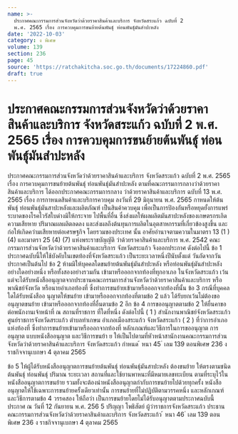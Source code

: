 ```yaml
---
name: >-
  ประกาศคณะกรรมการส่วนจังหวัดว่าด้วยราคาสินค้าและบริการ จังหวัดสระแก้ว ฉบับที่ 2
  พ.ศ. 2565 เรื่อง การควบคุมการขนย้ายต้นพันธุ์ ท่อนพันธุ์มันสำปะหลัง
date: '2022-10-03'
category: ง พิเศษ
volume: 139
section: 236
page: 45
source: 'https://ratchakitcha.soc.go.th/documents/17224860.pdf'
draft: true
---
```


# ประกาศคณะกรรมการส่วนจังหวัดว่าด้วยราคาสินค้าและบริการ จังหวัดสระแก้ว ฉบับที่ 2 พ.ศ. 2565 เรื่อง การควบคุมการขนย้ายต้นพันธุ์ ท่อนพันธุ์มันสำปะหลัง

ประกาศคณะกรรมการส่วนจังหวัดว่าด้วยราคาสินค้าและบริการ จังหวัดสระแก้ว ฉบับที่ 2 พ.ศ. 2565 เรื่อง การควบคุมการขนย้ายต้นพันธุ์ ท่อนพันธุ์มันสำปะหลัง ตามที่คณะกรรมการกลางว่าด้วยราคาสินค้าและบริการ ได้ออกประกาศคณะกรรมการกลาง ว่าด้วยราคาสินค้าและบริการ ฉบับที่ 13 พ.ศ. 2565 เรื่อง การกาหนดสินค้าและบริการควบคุม ลงวันที่ 29 มิถุนายน พ.ศ. 2565 กาหนดให้ต้นพันธุ์ ท่อนพันธุ์มันสาปะหลังและผลิตภัณฑ์ เป็นสินค้าควบคุม เพื่อเป็นการป้องกันหรือหยุดยั้งการแพร่ระบาดของโรคไวรัสใบด่างมิให้กระจาย ไปพื้นที่อื่น ซึ่งส่งผลให้ผลผลิตมันสาปะหลังของเกษตรกรเกิดความเสียหาย ปริมาณผลผลิตลดลง และส่งผลถึงต้นทุนการผลิตในอุตสาหกรรมที่เกี่ยวข้องสูงขึ้น และก่อให้เกิดควำมเสียหายต่อเศรษฐกิจ โดยรวมของประเทศ นั้น อาศัยอำนาจตามความในมาตรา 13 (1 ) (4) และมาตรา 25 (4) (7) แห่งพระราชบัญญัติ ว่าด้วยราคาสินค้าและบริการ พ.ศ. 2542 คณะกรรมการส่วนจังหวัดว่าด้วยราคาสินค้าและบริการ จังหวัดสระแก้ว จึงออกประกาศ ดังต่อไปนี้ ข้อ 1 ประกาศฉบับนี้ให้ใช้บังคับในเขตท้องที่จังหวัดสระแก้ว เป็นระยะเวลาหนึ่งปีนับตั้งแต่ วันถัดจากวันประกาศเป็นต้นไป ข้อ 2 ห้ามมิให้บุคคลใดขนย้ายต้นพันธุ์มันสำปะหลัง หรือท่อนพันธุ์มันสำปะหลัง อย่างใดอย่างหนึ่ง หรือทั้งสองอย่างรวมกัน เข้ามาหรือออกจากท้องที่ทุกอาเภอ ในจังหวัดสระแก้ว เว้นแต่จะได้รับหนังสืออนุญาตจากประธานคณะกรรมการส่วนจังหวัดว่าด้วยราคาสินค้าและบริการ หรือพาณิชย์จังหวัด หรือนายอำเภอท้องที่ ซึ่งทำการขนย้ายเข้ามาหรือออกจากท้องที่นั้น ข้อ 3 กรณีที่บุคคลใดได้รับหนังสืออ นุญาตให้ขนย้าย เข้ามาหรือออกจากท้องที่ตามข้อ 2 แล้ว ได้รับยกเว้นไม่ต้องขออนุญาตขนย้าย เข้ามาหรือออกจากท้องที่อื่นตามข้อ 2 อีก ข้อ 4 การขออนุญาตตามข้อ 2 ให้ยื่นคาขอต่อพนักงานเจ้าหน้าที่ ณ สถานที่ราชการ ที่ใดที่หนึ่ง ดังต่อไปนี้ ( 1 ) สำนักงานพาณิชย์จังหวัดสระแก้ว ศูนย์ราชการจังหวัดสระแก้ว ตำบลท่าเกษม อำเภอเมืองสระแก้ว จังหวัดสระแก้ว ( 2 ) ที่ว่าการอำเภอแห่งท้องที่ ซึ่งทำการขนย้ายเข้ามาหรือออกจากท้องที่ หลักเกณฑ์และวิธีการในการขออนุญาต การอนุญาต แบบหนังสืออนุญาต และวิธีการขนย้า ย ให้เป็นไปตามที่หัวหน้าสานักงานคณะกรรมการส่วนจังหวัดว่าด้วยราคาสินค้าและบริการ จังหวัดสระแก้ว กำหนด ้ หนา 45 ่ เลม 139 ตอนพิเศษ 236 ง ราชกิจจานุเบกษา 4 ตุลาคม 2565

ข้อ 5 ให้ผู้ได้รับหนังสืออนุญาตการขนย้ายต้นพันธุ์ ท่อนพันธุ์มันสาปะหลัง ต้องขนย้าย ให้ตรงตามชนิดต้นพันธุ์ ท่อนพันธุ์ ปริมาณ ระยะเวลา สถานที่และใช้ยานพาหนะที่มีหมายเลขทะเบียน ตามที่ระบุไว้ในหนังสืออนุญาตการขนย้าย รวมทั้งจะต้องนำหนังสืออนุญาตกำกับการขนย้ายไปด้วยทุกครั้ง หนังสืออนุญาตให้ใช้เฉพาะการขนย้ายครั้งเดียวเท่านั้น การขนย้ายที่ไม่ปฏิบัติตามวรรคหนึ่ง และหลักเกณฑ์และวิธีการตามข้อ 4 วรรคสอง ให้ถือว่า เป็นการขนย้ายโดยไม่ได้รับอนุญาตตามประกาศฉบับนี้ ประกาศ ณ วันที่ 12 กันยายน พ.ศ. 256 5 ปริญญา โพธิสัตย์ ผู้ว่าราชการจังหวัดสระแก้ว ประธานคณะกรรมการส่วนจังหวัดว่าด้วยราคาสินค้าและบริการ จังหวัดสระแก้ว ้ หนา 46 ่ เลม 139 ตอนพิเศษ 236 ง ราชกิจจานุเบกษา 4 ตุลาคม 2565
